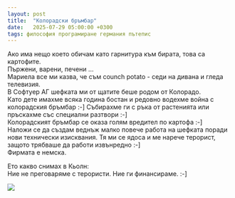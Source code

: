 ```yaml
---
layout: post
title:  "Колорадски бръмбар"
date:   2025-07-29 05:00:00 +0300
tags: философия програмиране германия пътепис
---
```

Ако има нещо което обичам като гарнитура към бирата, това са картофите.   
Пържени, варени, печени ...    
Мариела все ми казва, че съм counch potato - седи на дивана и гледа телевизия.  
В Софтуер АГ шефката ми от щатите беше родом от Колорадо.  
Като дете имахме всяка година бостан и редовно водехме война с колорадския бръмбар :-]
Събирахме ги с ръка от растенията или пръскахме със специални разтвори :-]  
Колорадският бръмбар се оказа голям вредител по картофа :-]  
Наложи се да създам веднъж малко повече работа на шефката поради нови технически изисквания.
Тя ми се ядоса и ме нарече терорист, защото трябваше да работи извънредно :-]  
Фирмата е немска.  

Ето какво снимах в Кьолн:  
Ние не преговаряме с терористи. Ние ги финансираме. :-]

![]({{site.baseurl}}/assets/images/merkel.jpg)